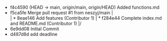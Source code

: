 * f4c4590 (HEAD -> main, origin/main, origin/HEAD) Added functions.md
*   f5ca5fe Merge pull request #1 from neszyj/main
|\
| * 8eae146 Add features (Contributor 1)
| * f284e44 Complete index.md and README.md (Contributor 1)
|/
* 6e9dd08 Initial Commit
* d487d8d add deadline
